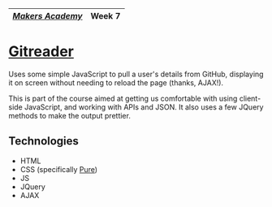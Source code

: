 | [*Makers Academy*](http://www.makersacademy.com) | Week 7 |
| ------------------------------------------------ | ------ |

# [Gitreader](http://gitreader.herokuapp.com)

Uses some simple JavaScript to pull a user's details from GitHub, displaying it on screen without needing to reload the page (thanks, AJAX!).

This is part of the course aimed at getting us comfortable with using client-side JavaScript, and working with APIs and JSON. It also uses a few JQuery methods to make the output prettier.

## Technologies

* HTML
* CSS (specifically [Pure](http://purecss.io))
* JS
* JQuery
* AJAX
